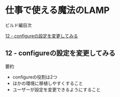 # 仕事で使える魔法のLAMP

ビルド編目次

[12 - configureの設定を変更してみる](http://www.atmarkit.co.jp/ait/articles/1107/01/news139.html)

## 12 - configureの設定を変更してみる

要約

* configureの役割は2つ
 * ほかの環境に移植しやすくすること
 * ユーザーが設定を変更できるようにすること
